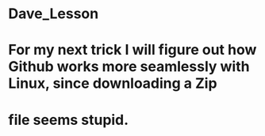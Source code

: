 # Dave_Lesson
# For my next trick I will figure out how Github works more seamlessly with Linux, since downloading a Zip
# file seems stupid.
